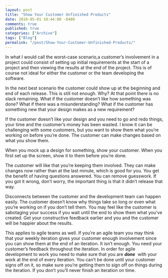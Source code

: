 ```yaml
---
layout: post
title: "Show Your Customer Unfinished Products"
date: 2010-05-01 10:44:00 -0400
comments: true
published: true
categories: ["Archive"]
tags: ["Blog"]
permalink: "/post/Show-Your-Customer-Unfinished-Products/"
---
```

<!-- more -->



<p>In what I would call the worst-case scenario,a customer&rsquo;s involvement in a project could consist of setting up initial requirements at the start of a project and then viewing the results at the end of the project. This is of course not ideal for either the customer or the team developing the software.</p>
<p>In the next best scenario the customer could show up at the beginning and end of each release. This is still not enough. Why? At that point there is no slack remaining. What if the customer doesn&rsquo;t like how something was done? What if there was a misunderstanding? What if the customer has something new that your design makes as a new requirement?</p>
<p>If the customer doesn&rsquo;t like your design and you need to go and redo things, your time and the customer&rsquo;s money has been wasted. I know it can be challenging with some customers, but you want to show them what you&rsquo;re working on before you&rsquo;re done. The customer can make changes based on what you show them.</p>
<p>When you mock up a design for something, show your customer. When you first set up the screen, show it to them before you&rsquo;re done.</p>
<p>The customer will like that you&rsquo;re keeping them involved. They can make changes now rather than at the last minute, which is good for you. You get the benefit of having questions answered. You can remove guesswork. If you got it wrong, don&rsquo;t worry, the important thing is that it didn&rsquo;t release that way.</p>
<p>Disconnects between the customer and the development team can happen easily. The customer doesn&rsquo;t know why things take so long or even what you&rsquo;re working on if you don&rsquo;t tell them. You may feel like the customer is sabotaging your success if you wait until the end to show them what you&rsquo;ve created. Get your constructive feedback earlier and you and the customer will be happier about the results.</p>
<p>This applies to agile teams as well. If you&rsquo;re an agile team you may think that your weekly iteration gives your customer enough involvement since you can show them at the end of an iteration. It isn&rsquo;t enough. You need your customer&rsquo;s feedback throughout the iteration. In order for agile development to work you need to make sure that you are <em><strong>done</strong>&nbsp;</em> with your work at the end of every iteration. You can&rsquo;t be done until your customer signs off on it, so make sure you&rsquo;re getting them to sign off on things during the iteration. If you don&rsquo;t you&rsquo;ll never finish an iteration on time.</p>
